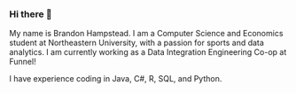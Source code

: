 ### Hi there 👋

My name is Brandon Hampstead. I am a Computer Science and Economics student at Northeastern University, with a passion for sports and data analytics. I am currently working as a Data Integration Engineering Co-op at Funnel!

I have experience coding in Java, C#, R, SQL, and Python. 


<!--
**bham11/bham11** is a ✨ _special_ ✨ repository because its `README.md` (this file) appears on your GitHub profile.

Here are some ideas to get you started:

- 🔭 I’m currently working on ...
- 🌱 I’m currently learning ...
- 👯 I’m looking to collaborate on ...
- 🤔 I’m looking for help with ...
- 💬 Ask me about ...
- 📫 How to reach me: ...
- 😄 Pronouns: ...
- ⚡ Fun fact: ...
-->
